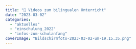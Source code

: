 ```yaml
---
title: "📼 Videos zum bilingualen Unterricht"
date: "2023-03-02"
categories: 
  - "aktuelles"
  - "einschulung_2022"
  - "infos-zum-schulanfang"
coverImage: "Bildschirm­foto-2023-03-02-um-19.15.35.png"
---
```



